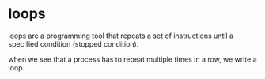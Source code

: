 # loops

loops are a programming tool that repeats a set of instructions until a specified condition (stopped condition).

when we see that a process has to repeat multiple times in a row, we write a loop.
